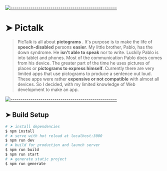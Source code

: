 <!-- ⚠️ This README has been generated from the file(s) "blueprint.md" ⚠️-->

[![-----------------------------------------------------](https://raw.githubusercontent.com/andreasbm/readme/master/assets/lines/colored.png)](#pictalk)

# ➤ Pictalk

> PicTalk is all about
>  **pictograms** . It's purpose is to make the life of
>  **speech-disabled** persons
>  **easier**. My little brother, Pablo, has
>  the down syndrome. He **isn't able to speak** nor to
>  write. Luckily Pablo is into tablet and phones. Most
>  of the communication Pablo does comes from his device.
>  The greater part of the time he uses pictures of places
>  or **pictograms to express himself**. Currently there are
>  very limited apps that use pictograms to produce a
>  sentence out loud. These apps were rather **expensive or
>  not compatible** with almost all devices. So I decided,
>  with my limited knowledge of Web development to make an
>  app.

[![-----------------------------------------------------](https://raw.githubusercontent.com/andreasbm/readme/master/assets/lines/colored.png)](#build-setup)

## ➤ Build Setup

```bash
# ➤ install dependencies
$ npm install
# ➤ serve with hot reload at localhost:3000
$ npm run dev
# ➤ build for production and launch server
$ npm run build
$ npm run start
# ➤ generate static project
$ npm run generate
```
